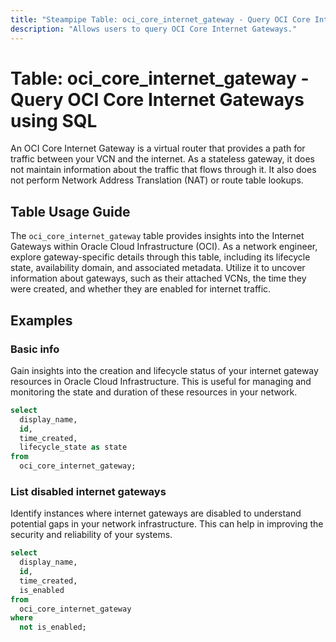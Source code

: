 ```yaml
---
title: "Steampipe Table: oci_core_internet_gateway - Query OCI Core Internet Gateways using SQL"
description: "Allows users to query OCI Core Internet Gateways."
---
```


# Table: oci_core_internet_gateway - Query OCI Core Internet Gateways using SQL

An OCI Core Internet Gateway is a virtual router that provides a path for traffic between your VCN and the internet. As a stateless gateway, it does not maintain information about the traffic that flows through it. It also does not perform Network Address Translation (NAT) or route table lookups.

## Table Usage Guide

The `oci_core_internet_gateway` table provides insights into the Internet Gateways within Oracle Cloud Infrastructure (OCI). As a network engineer, explore gateway-specific details through this table, including its lifecycle state, availability domain, and associated metadata. Utilize it to uncover information about gateways, such as their attached VCNs, the time they were created, and whether they are enabled for internet traffic.

## Examples

### Basic info
Gain insights into the creation and lifecycle status of your internet gateway resources in Oracle Cloud Infrastructure. This is useful for managing and monitoring the state and duration of these resources in your network.

```sql
select
  display_name,
  id,
  time_created,
  lifecycle_state as state
from
  oci_core_internet_gateway;
```


### List disabled internet gateways
Identify instances where internet gateways are disabled to understand potential gaps in your network infrastructure. This can help in improving the security and reliability of your systems.

```sql
select
  display_name,
  id,
  time_created,
  is_enabled
from
  oci_core_internet_gateway
where
  not is_enabled;
```